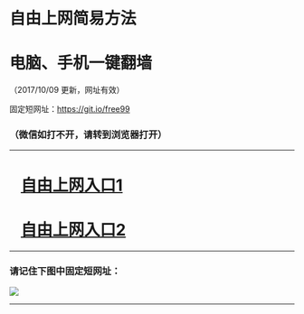 ﻿# 自由上网简易方法

# 电脑、手机一键翻墙

（2017/10/09 更新，网址有效）

固定短网址：https://git.io/free99

### （微信如打不开，请转到浏览器打开）


***





# &nbsp;&nbsp; <a href="http://ft1396818556.fwq-tz-1001.info/fwqtz01.html?t=100900127240 " target="_blank">自由上网入口1</a>
# &nbsp;&nbsp; <a href="http://ft2277719669.fwq-tz-1002.info/fwqtz02.html?t=100900121543 " target="_blank">自由上网入口2</a>
***

### 请记住下图中固定短网址：

<img src="https://s3-us-west-2.amazonaws.com/fwq-1001/yjfq-20170905okok.png" /> 


***

